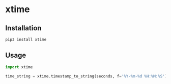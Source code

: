 # xtime

## Installation

```python
pip3 install xtime
```

## Usage
```python
import xtime

time_string = xtime.timestamp_to_string(seconds, f='%Y-%m-%d %H:%M:%S')
```
